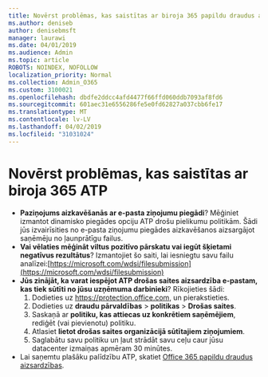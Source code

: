 ```yaml
---
title: Novērst problēmas, kas saistītas ar biroja 365 papildu draudus aizsardzība (ATP)
ms.author: deniseb
author: denisebmsft
manager: laurawi
ms.date: 04/01/2019
ms.audience: Admin
ms.topic: article
ROBOTS: NOINDEX, NOFOLLOW
localization_priority: Normal
ms.collection: Admin_O365
ms.custom: 3100021
ms.openlocfilehash: dbdfe2ddcc4afd4477f66ffd060ddb7093af8fd6
ms.sourcegitcommit: 601aec31e6556286fe5e0fd62827a037cbb6fe17
ms.translationtype: MT
ms.contentlocale: lv-LV
ms.lasthandoff: 04/02/2019
ms.locfileid: "31031024"
---
```

# <a name="troubleshoot-issues-with-office-365-atp"></a>Novērst problēmas, kas saistītas ar biroja 365 ATP

- **Paziņojums aizkavēšanās ar e-pasta ziņojumu piegādi**? Mēģiniet izmantot dinamisko piegādes opciju ATP drošu pielikumu politikām. Šādi jūs izvairīsities no e-pasta ziņojumu piegādes aizkavēšanos aizsargājot saņēmēju no ļaunprātīgu failus.
- **Vai vēlaties mēģināt viltus pozitīvo pārskatu vai iegūt šķietami negatīvus rezultātus**? Izmantojiet šo saiti, lai iesniegtu savu failu analīzei:[https://microsoft.com/wdsi/filesubmission](https://microsoft.com/wdsi/filesubmission)
- **Jūs zinājāt, ka varat iespējot ATP drošas saites aizsardzība e-pastam, kas tiek sūtīti no jūsu uzņēmuma darbinieki**? Rīkojieties šādi:
    1. Dodieties uz https://protection.office.com, un pierakstieties.
    2. Dodieties uz **draudu pārvaldības** > **politikas** > **Drošas saites**.
    3. Saskaņā ar **politiku, kas attiecas uz konkrētiem saņēmējiem**, rediģēt (vai pievienotu) politiku.
    4. Atlasiet **lietot drošas saites organizācijā sūtītajiem ziņojumiem**.
    5. Saglabātu savu politiku un ļaut strādāt savu ceļu caur jūsu datacenter izmaiņas apmēram 30 minūtes.
- Lai saņemtu plašāku palīdzību ATP, skatiet [Office 365 papildu draudus aizsardzības](https://docs.microsoft.com/office365/securitycompliance/office-365-atp).